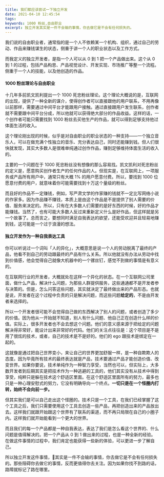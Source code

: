 ```yaml
---
title: 我们都应该尝试一下独立开发
date: 2021-04-10 12:45:54
tags:
keywords: 1000 粉丝,自由职业
excerpt: 独立开发其实是一件不会输的事情，你去做它是不会有任何损失的。
---
```


我们说的自由职业者，通常指的是一个人不依赖某一个机构、组织，通过自己的劳动、作品来赚钱谋生的状态，侧重于讲一个人的职业状态以及工作方式。

而我定义的独立开发者，是指一个人可以从 0 到 1 把一个产品做出来。这个从 0 到 1 的过程，包括产品构思、产品视觉设计、开发实现、市场推广等整一个流程。侧重于一个人的技能，以及他创造的作品。

#### 1000 粉丝理论与自由职业

十几年多前凯文凯利提出一个 1000 死忠粉丝理论。这个理论大概说的是，互联网的出现，提供了一种全新的谋介，使得创作者可以直接跟他的用户联系，不用再像以前那样，需要通过中间平台才能跟用户接触。通过直接跟用户发生联系，创作者就不需要跟中间平台分成，所以他就可以获得绝大部分的作品收益。这样的话，一个创作者可能只需要找到 1000 粉丝去买他生产的作品，就可以得到足够支持他过体面生活的收入。

这个理论刚出现的时候，似乎是对自由职业的职业状态的一种支持——一个独立音乐人，可以在做充满个性独立的音乐、充分表达自己，同时还能赚到钱。但人们很快就发现，其实大多数人是很难单纯通过创作作品，赚到足够维持体面生活的收入的。

主要的一个问题在于 1000 死忠粉丝没有想像的那么容易找。凯文凯利对死忠粉丝的定义是，愿意购买创作者生产的任何作品的人。但现实是，在互联网上，一项服务或产品所有用户中，通常只有大概 1% 的用户愿意付费。所以，要找到 1000 位愿意付费的用户，就意味着你可能需要找到十万这个量级的粉丝。

而且好的作品不一定赚钱，例如，写严肃文学的作家赚的钱就不一定比写网络小说的作家多。因为作品赚不赚钱，本质上是由这个作品是不是提供了别人需要的价值、服务来决定的。所以，只有在大多数人们需要的是好东西的时候，好的作品才能赚钱。当然了，也有可能大多数人反过来重新定义什么是好作品，但这样就是另一个故事了。总而言之，要想同时满足自我表达的欲望，还能受欢迎并且轻易地赚到钱，这可能是一个过于浪漫的想法。

#### 独立开发作为一种自我表达工具

你可以听说过一个词叫「人的异化」，大概意思是说一个人的劳动脱离了最终的产品，他看不到自己的劳动跟最终的产品有什么关系。所以他就没有办法从劳动中找到价值感，他会觉得自己就像大机器中的一个镙丝钉，感觉不到做的事情是有意义的。

在互联网行业的开发者，大概就处在这样一个异化的状态。在一个互联网公司里面，做什么产品，解决什么问题，为那些人群提供服务，这些通通都不是开发者参与决策的。但是，怎么问答这些问题，其实就决定了最终做出来的产品形态。也就是说，开发者在这个过程中负责的只是解决问题，而这些问题**给定的**，不是由开发者来选择的。

所以一个开发者很可能不会觉得自己做的东西解决了别人的问题，或者创造了多少的价值。因为他从一开始就不知道，别人有什么问题、他自己正在创造什么样的价值。实际上，很多开发者也不会去想这个问题。他们的意义感来源于把给定的问题解决得非常好，能设计出来非常好的代码。他们的关注点往往是：这个项目是不是用了很炫的技术，或者，自己的技术是不是好的。他们的 ego 跟技术是绑定在一起的。

这就像是通过把自己世界变小，来让自己的世界更加舒服一样，是一种自欺欺人的态度。因为毕竟所有技术的最终表达就是产品，技术要通过产品才能创造价值、改变世界。如果你要说，技术单纯作为一种智力享受，当然也可以，但实际上，大多数开发者到后期其实是把技术作为一种逃避的工具的，他们其实没有从技术中得到享受，纯粹只是躲在技术这个舒适区里面。在这个舒适区里面所有的努力，最多也只是一种心理安慰式的努力，它没有明确导向一个终点。**一切只是在一个怪圈内打转，始终不会向前一步。**

但其实我们是可以自己走出这个怪圈的。技术只是一个工具，在我们已经掌握了这个工具之后，我们只需要使用这个工具去创造一些产品，再把创造出来的产品放出去。这样我们就跟开始跟这个世界有了联系的渠道，而不再只局限在自己的小圈子内。这样我们就开始能看到一个更大的世界。

而且我们的每一个产品都是一种自我表达，表达了我们是怎么看这个世界的、什么问题是值得解决的。把一个产品从 0 到 1 做出来的过程，也是一种全新的经验。在做这件事情的过程中，我们肯定也能获得一些新的体验，可以更进一步了解自己。

所以独立开发这件事情，其实是一件不会输的事情，你去做它是不会有任何损失的。那些阻碍你去做它的事情，反而更值得你去关注。因为如果你找不到路的话，路障就标记了路在哪里。